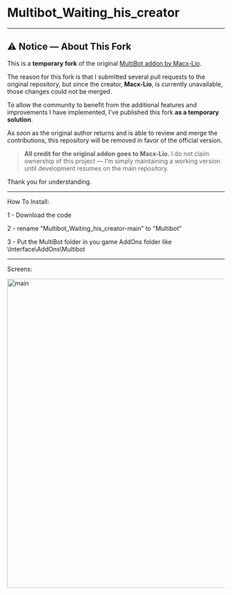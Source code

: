 # Multibot_Waiting_his_creator

---

## ⚠️ Notice — About This Fork

This is a **temporary fork** of the original [MultiBot addon by Macx-Lio](https://github.com/Macx-Lio/MultiBot).

The reason for this fork is that I submitted several pull requests to the original repository, but since the creator, **Macx-Lio**, is currently unavailable, those changes could not be merged.

To allow the community to benefit from the additional features and improvements I have implemented, I’ve published this fork **as a temporary solution**.

As soon as the original author returns and is able to review and merge the contributions, this repository will be removed in favor of the official version.

> **All credit for the original addon goes to Macx-Lio.** I do not claim ownership of this project — I’m simply maintaining a working version until development resumes on the main repository.

Thank you for understanding.

---

How To Install:

1 - Download the code

2 - rename "Multibot_Waiting_his_creator-main" to "Multibot"

3 - Put the MultiBot folder in you game AddOns folder like \Interface\AddOns\Multibot

---

Screens:

<img width="855" height="716" alt="main" src="https://github.com/user-attachments/assets/5d5f08ab-58a6-4d59-a911-d40470913514" />
